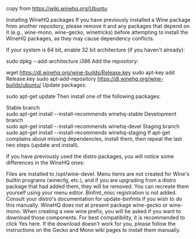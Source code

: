 copy from https://wiki.winehq.org/Ubuntu

Installing WineHQ packages
If you have previously installed a Wine package from another repository, please remove it and any packages that depend on it (e.g., wine-mono, wine-gecko, winetricks) before attempting to install the WineHQ packages, as they may cause dependency conflicts.

If your system is 64 bit, enable 32 bit architecture (if you haven't already):

sudo dpkg --add-architecture i386 
Add the repository:

wget https://dl.winehq.org/wine-builds/Release.key
sudo apt-key add Release.key
sudo apt-add-repository https://dl.winehq.org/wine-builds/ubuntu/
Update packages:

sudo apt-get update
Then install one of the following packages:

Stable branch	
sudo apt-get install --install-recommends winehq-stable
Development branch	
sudo apt-get install --install-recommends winehq-devel
Staging branch	
sudo apt-get install --install-recommends winehq-staging
If apt-get complains about missing dependencies, install them, then repeat the last two steps (update and install).

If you have previously used the distro packages, you will notice some differences in the WineHQ ones:

Files are installed to /opt/wine-devel.
Menu items are not created for Wine's builtin programs (winecfg, etc.), and if you are upgrading from a distro package that had added them, they will be removed. You can recreate them yourself using your menu editor.
Binfmt_misc registration is not added. Consult your distro's documentation for update-binfmts if you wish to do this manually.
WineHQ does not at present package wine-gecko or wine-mono. When creating a new wine prefix, you will be asked if you want to download those components. For best compatibility, it is recommended to click Yes here. If the download doesn't work for you, please follow the instructions on the Gecko and Mono wiki pages to install them manually.

